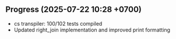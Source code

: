 ## Progress (2025-07-22 10:28 +0700)
- cs transpiler: 100/102 tests compiled
- Updated right_join implementation and improved print formatting
